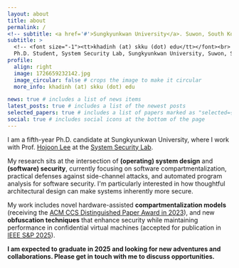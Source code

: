 ```yaml
---
layout: about
title: about
permalink: /
<!-- subtitle: <a href='#'>Sungkyunkwan University</a>. Suwon, South Korea. -->
subtitle: >
  <!-- <font size="-1"><tt>khadinh (at) skku (dot) edu</tt></font><br> -->
  Ph.D. Student, System Security Lab, Sungkyunkwan University, Suwon, South Korea
profile:
  align: right
  image: 1726659232142.jpg
  image_circular: false # crops the image to make it circular
  more_info: khadinh (at) skku (dot) edu

news: true # includes a list of news items
latest_posts: true # includes a list of the newest posts
selected_papers: true # includes a list of papers marked as "selected={true}"
social: true # includes social icons at the bottom of the page
---
```


I am a fifth-year Ph.D. candidate at Sungkyunkwan University, where I work with Prof. [Hojoon Lee](https://hojoon-lee.github.io) at the [System Security Lab](https://sslab.skku.edu).

My research sits at the intersection of **(operating) system design** and **(software) security**, currently focusing on software compartmentalization, practical defenses against side-channel attacks, and automated program analysis for software security.
I'm particularly interested in how thoughtful architectural design can make systems inherently more secure.

My work includes novel hardware-assisted **compartmentalization models** (receiving the [ACM CCS Distinguished Paper Award in 2023](https://www.sigsac.org/ccs/CCS_awards/ccs-bestpaper.html)), and new **obfuscation techniques** that enhance security while maintaining performance in confidential virtual machines (accepted for publication in [IEEE S&P 2025](https://sp2025.ieee-security.org/)).

**I am expected to graduate in 2025 and looking for new adventures and collaborations. Please get in touch with me to discuss opportunities.**
